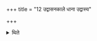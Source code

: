 +++
title = "12 उद्वासनकाले धाना उद्वास्य"

+++

<details><summary>थिते</summary>

उद्वासनकाले धाना उद्वास्य विभागमन्त्रेण विभज्यार्धा आज्येन संयौति । अर्धाः पिष्टानामावृता सक्तून्करोति १२
</details>
